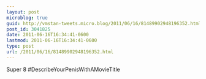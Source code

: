```yaml
---
layout: post
microblog: true
guid: http://vmstan-tweets.micro.blog/2011/06/16/81489902948196352.html
post_id: 3041825
date: 2011-06-16T16:34:41-0600
lastmod: 2011-06-16T16:34:41-0600
type: post
url: /2011/06/16/81489902948196352.html
---
```

Super 8 #DescribeYourPenisWithAMovieTitle
